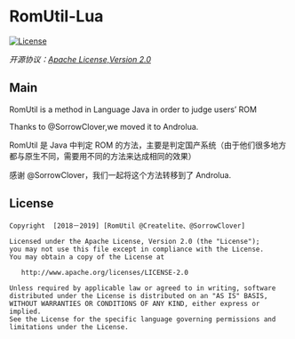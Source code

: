 # RomUtil-Lua
[![License](https://img.shields.io/badge/license-Apache%202.0-blue.svg)](https://github.com/tupics/Tujian-X-daily-pics/blob/master/LICENSE)

*开源协议：[Apache License,Version 2.0](https://www.apache.org/licenses/LICENSE-2.0.html)*

Main
-------
RomUtil is a method in Language Java in order to judge users’ ROM

Thanks to @SorrowClover,we moved it to Androlua.

RomUtil 是 Java 中判定 ROM 的方法，主要是判定国产系统（由于他们很多地方都与原生不同，需要用不同的方法来达成相同的效果）

感谢 @SorrowClover，我们一起将这个方法转移到了 Androlua.

License
-------

    Copyright  [2018－2019] [RomUtil @Createlite、@SorrowClover]

    Licensed under the Apache License, Version 2.0 (the "License");
    you may not use this file except in compliance with the License.
    You may obtain a copy of the License at

       http://www.apache.org/licenses/LICENSE-2.0

    Unless required by applicable law or agreed to in writing, software
    distributed under the License is distributed on an "AS IS" BASIS,
    WITHOUT WARRANTIES OR CONDITIONS OF ANY KIND, either express or implied.
    See the License for the specific language governing permissions and
    limitations under the License.
